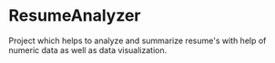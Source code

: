 # ResumeAnalyzer
Project which helps to analyze and summarize resume's with help of numeric data as well as data visualization.
